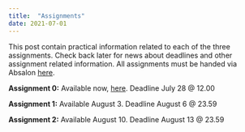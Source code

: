 ```yaml
---
title:  "Assignments"
date: 2021-07-01
---
```

This post contain practical information related to each of the three assignments. Check back later for news about deadlines and other assignment related information. All assignments must be handed via Absalon [here](https://absalon.ku.dk/courses/48020/assignments).

**Assignment 0:** Available now, [here](https://absalon.ku.dk/courses/48020/files/folder/Uploaded%20Media?). Deadline July 28 @ 12.00

**Assignment 1:** Available August 3. Deadline August 6 @ 23.59

**Assignment 2:** Available August 10. Deadline August 13 @ 23.59
